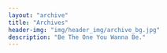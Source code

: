 ```yaml
---
layout: "archive"
title: "Archives"
header-img: "img/header_img/archive_bg.jpg"
description: "Be The One You Wanna Be."
---
```

